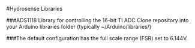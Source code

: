 #Hydrosense Libraries

###ADS1118 Library for controlling the 16-bit TI ADC
Clone repository into your Arduino libraries folder (typically ~/Arduino/libraries/)

###The default configuration has the full scale range (FSR) set to 6.144V.
